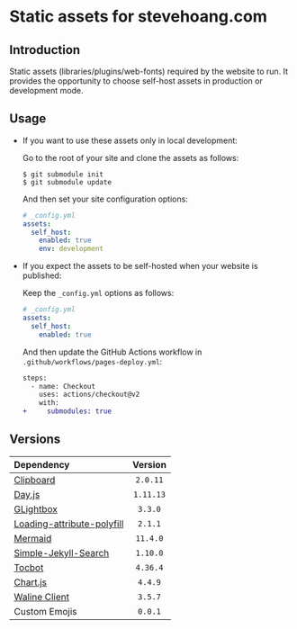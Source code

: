 # Static assets for stevehoang.com

## Introduction

Static assets (libraries/plugins/web-fonts) required by the website to run. It provides the opportunity to choose self-host assets in production or development mode.

## Usage

- If you want to use these assets only in local development:

  Go to the root of your site and clone the assets as follows:

  ```console
  $ git submodule init
  $ git submodule update
  ```

  And then set your site configuration options:

  ```yml
  # _config.yml
  assets:
    self_host:
      enabled: true
      env: development
  ```

- If you expect the assets to be self-hosted when your website is published:

  Keep the `_config.yml` options as follows:

  ```yml
  # _config.yml
  assets:
    self_host:
      enabled: true
  ```

  And then update the GitHub Actions workflow in `.github/workflows/pages-deploy.yml`:

  ```diff
  steps:
    - name: Checkout
      uses: actions/checkout@v2
      with:
  +     submodules: true
  ```

## Versions

| Dependency                                               | Version   |
|:---------------------------------------------------------|:---------:|
| [Clipboard][clipboard]                                   | `2.0.11`  |
| [Day.js][dayjs]                                          | `1.11.13` |
| [GLightbox][glightbox]                                   | `3.3.0`   |
| [Loading-attribute-polyfill][loading-attribute-polyfill] | `2.1.1`   |
| [Mermaid][mermaid]                                       | `11.4.0`  |
| [Simple-Jekyll-Search][simple-jekyll-search]             | `1.10.0`  |
| [Tocbot][tocbot]                                         | `4.36.4`  |
| [Chart.js][chartjs]                                      | `4.4.9`   |
| [Waline Client][waline]                                  | `3.5.7`   |
| Custom Emojis                                            | `0.0.1`   |


<!-- deps -->

[clipboard]: https://www.jsdelivr.com/package/npm/clipboard
[dayjs]: https://www.jsdelivr.com/package/npm/dayjs
[loading-attribute-polyfill]: https://www.jsdelivr.com/package/npm/loading-attribute-polyfill
[glightbox]: https://www.jsdelivr.com/package/npm/glightbox
[mermaid]: https://www.jsdelivr.com/package/npm/mermaid
[simple-jekyll-search]: https://www.jsdelivr.com/package/npm/simple-jekyll-search
[tocbot]: https://www.jsdelivr.com/package/npm/tocbot
[chartjs]: https://cdn.jsdelivr.net/npm/chart.js
[waline]: https://cdn.jsdelivr.net/npm/@waline/client
